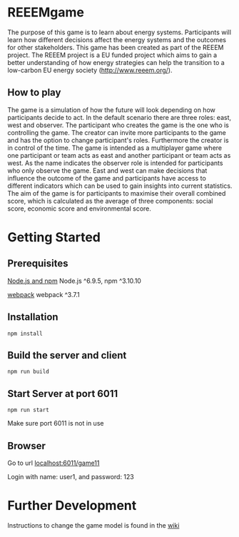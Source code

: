 # REEEMgame
The purpose of this game is to learn about energy systems. Participants will learn how different decisions affect the energy systems and the outcomes for other stakeholders.
This game has been created as part of the REEEM project. The REEEM project is a EU funded project which aims to gain a better understanding of how energy strategies can help the transition to a low-carbon EU energy society (http://www.reeem.org/).
## How to play
The game is a simulation of how the future will look depending on how participants decide to act. In the default scenario there are three roles: east, west and observer. The participant who creates the game is the one who is controlling the game. The creator can invite more participants to the game and has the option to change participant's roles. Furthermore the creator is in control of the time. The game is intended as a multiplayer game where one participant or team acts as east and another participant or team acts as west. As the name indicates the observer role is intended for participants who only observe the game. East and west can make decisions that influence the outcome of the game and participants have access to different indicators which can be used to gain insights into current statistics. The aim of the game is for participants to maximise their overall combined score, which is calculated as the average of three components: social score, economic score and environmental score.
# Getting Started
## Prerequisites
[Node.js and npm](https://nodejs.org/en/download/)  Node.js ^6.9.5, npm ^3.10.10

[webpack](https://github.com/webpack/webpack)  webpack ^3.7.1
## Installation
	npm install 
## Build the server and client 
 	npm run build
## Start Server at port 6011
	npm run start
Make sure port 6011 is not in use

## Browser
Go to url [localhost:6011/game11](http://localhost:6011/game11/)

Login with name: user1, and password: 123

# Further Development
Instructions to change the game model is found in the [wiki](https://github.com/ReeemProject/REEEMgame-local/wiki)
	
